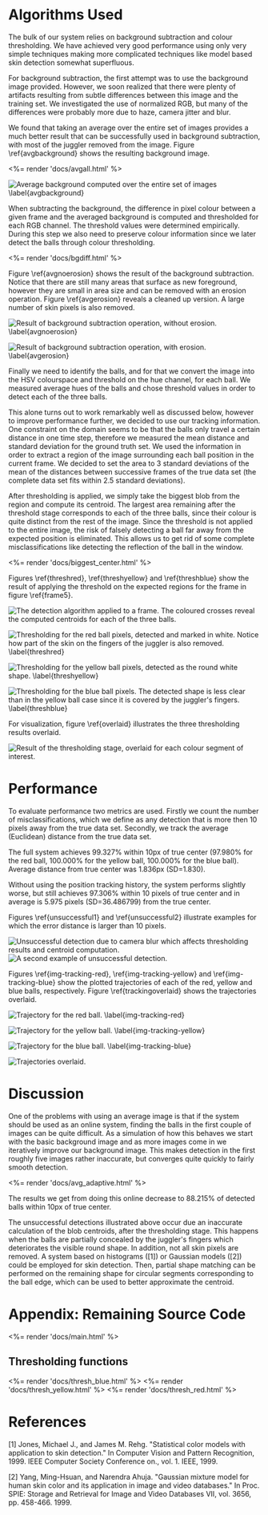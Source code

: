 Algorithms Used
===============

The bulk of our system relies on background subtraction and colour thresholding. We have achieved very good performance using only very simple techniques making more complicated techniques like model based skin detection somewhat superfluous. 

For background subtraction, the first attempt was to use the background image provided. However, we soon realized that there were plenty of artifacts resulting from subtle differences between this image and the training set. We investigated the use of normalized RGB, but many of the differences were probably more due to haze, camera jitter and blur.

We found that taking an average over the entire set of images provides a much better result that can be successfully used in background subtraction, with most of the juggler removed from the image. Figure \ref{avgbackground} shows the resulting background image.

<%= render 'docs/avgall.html' %>

![Average background computed over the entire set of images \label{avgbackground}](img-backgroundavg.jpg)

When subtracting the background, the difference in pixel colour between a given frame and the averaged background is computed and thresholded for each RGB channel. The threshold values were determined empirically. During this step we also need to preserve colour information since we later detect the balls through colour thresholding. 

<%= render 'docs/bgdiff.html' %> 

Figure \ref{avgnoerosion} shows the result of the background subtraction. Notice that there are still many areas that surface as new foreground, however they are small in area size and can be removed with an erosion operation. Figure \ref{avgerosion} reveals a cleaned up version. A large number of skin pixels is also removed.

![Result of background subtraction operation, without erosion. \label{avgnoerosion}](img-bgdiff-no-erosion.png)

![Result of background subtraction operation, with erosion. \label{avgerosion}](img-bgdiff-with-erosion.png)

Finally we need to identify the balls, and for that we convert the image into the HSV colourspace and threshold on the hue channel, for each ball. We measured average hues of the balls and chose threshold values in order to detect each of the three balls.

This alone turns out to work remarkably well as discussed below, however to improve performance further, we decided to use our tracking information. One constraint on the domain seems to be that the balls only travel a certain distance in one time step, therefore we measured the mean distance and standard deviation for the ground truth set. We used the information in order to extract a region of the image surrounding each ball position in the current frame. We decided to set the area to 3 standard deviations of the mean of the distances between successive frames of the true data set (the complete data set fits within 2.5 standard deviations).

After thresholding is applied, we simply take the biggest blob from the region and compute its centroid. The largest area remaining after the threshold stage corresponds to each of the three balls, since their colour is quite distinct from the rest of the image. Since the threshold is not applied to the entire image, the risk of falsely detecting a ball far away from the expected position is eliminated. This allows us to get rid of some complete misclassifications like detecting the reflection of the ball in the window.

<%= render 'docs/biggest_center.html' %>

Figures \ref{threshred}, \ref{threshyellow} and \ref{threshblue} show the result of applying the threshold on the expected regions for the frame in figure \ref{frame5}.

![The detection algorithm applied to a frame. The coloured crosses reveal the computed centroids for each of the three balls.    ](img-tracks-5-cross-color.png)

![Thresholding for the red ball pixels, detected and marked in white. Notice how part of the skin on the fingers of the juggler is also removed.  \label{threshred}](img-thresh-red.png)

![Thresholding for the yellow ball pixels, detected as the round white shape.  \label{threshyellow}](img-thresh-yellow.png)

![Thresholding for the blue ball pixels. The detected shape is less clear than in the yellow ball case since it is covered by the juggler's fingers. \label{threshblue}](img-thresh-blue.png)

For visualization, figure \ref{overlaid} illustrates the three thresholding results overlaid.

![Result of the thresholding stage, overlaid for each colour segment of interest.](img-tracks-5-cross.png)


Performance
===========

To evaluate performance two metrics are used. Firstly we count the number of misclassifications, which we define as any detection that is more then 10 pixels away from the true data set. Secondly, we track the average (Euclidean) distance from the true data set.

The full system achieves 99.327% within 10px of true center (97.980% for the red ball, 100.000% for the yellow ball, 100.000% for the blue ball). Average distance from true center was 1.836px (SD=1.830).

Without using the position tracking history, the system performs slightly worse, but still achieves 97.306% within 10 pixels of true center and in average is 5.975 pixels (SD=36.486799) from the true center.

Figures \ref{unsuccessful1} and \ref{unsuccessful2} illustrate examples for which the error distance is larger than 10 pixels.

![Unsuccessful detection due to camera blur which affects thresholding results and centroid computation.](img-unsuccessful1.png)
![A second example of unsuccessful detection.](img-unsuccessful2.png)

Figures \ref{img-tracking-red}, \ref{img-tracking-yellow} and \ref{img-tracking-blue} show the plotted trajectories of each of the red, yellow and blue balls, respectively. Figure \ref{trackingoverlaid} shows the trajectories overlaid.

![Trajectory for the red ball. \label{img-tracking-red}](img-tracking-red.png)

![Trajectory for the yellow ball. \label{img-tracking-yellow}](img-tracking-yellow.png)

![Trajectory for the blue ball. \label{img-tracking-blue}](img-tracking-blue.png)

![Trajectories overlaid.](img-tracking.png)


Discussion
==========

One of the problems with using an average image is that if the system should be used as an online system, finding the balls in the first couple of images can be quite difficult. As a simulation of how this behaves we start with the basic background image and as more images come in we iteratively improve our background image. This makes detection in the first roughly five images rather inaccurate, but converges quite quickly to fairly smooth detection.

<%= render 'docs/avg_adaptive.html' %>

The results we get from doing this online decrease to 88.215% of detected balls within 10px of true center.

The unsuccessful detections illustrated above occur due an inaccurate calculation of the blob centroids, after the thresholding stage. This happens when the balls are partially concealed by the juggler's fingers which deteriorates the visible round shape. In addition, not all skin pixels are removed. A system based on histograms ([1]) or Gaussian models ([2]) could be employed for skin detection. Then, partial shape matching can be performed on the remaining shape for circular segments corresponding to the ball edge, which can be used to better approximate the centroid. 

Appendix: Remaining Source Code
===============================

<%= render 'docs/main.html' %>


Thresholding functions
----------------------

<%= render 'docs/thresh_blue.html' %>
<%= render 'docs/thresh_yellow.html' %>
<%= render 'docs/thresh_red.html' %>


References
==========

[1] Jones, Michael J., and James M. Rehg. "Statistical color models with application to skin detection." In Computer Vision and Pattern Recognition, 1999. IEEE Computer Society Conference on., vol. 1. IEEE, 1999.

[2] Yang, Ming-Hsuan, and Narendra Ahuja. "Gaussian mixture model for human skin color and its application in image and video databases." In Proc. SPIE: Storage and Retrieval for Image and Video Databases VII, vol. 3656, pp. 458-466. 1999.

